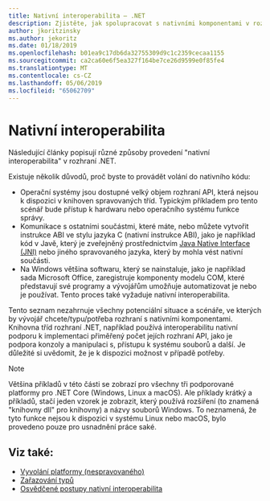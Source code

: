 ```yaml
---
title: Nativní interoperabilita – .NET
description: Zjistěte, jak spolupracovat s nativními komponentami v rozhraní .NET.
author: jkoritzinsky
ms.author: jekoritz
ms.date: 01/18/2019
ms.openlocfilehash: b01ea9c17db6da32755309d9c1c2359cecaa1155
ms.sourcegitcommit: ca2ca60e6f5ea327f164be7ce26d9599e0f85fe4
ms.translationtype: MT
ms.contentlocale: cs-CZ
ms.lasthandoff: 05/06/2019
ms.locfileid: "65062709"
---
```

# <a name="native-interoperability"></a>Nativní interoperabilita

Následující články popisují různé způsoby provedení "nativní interoperabilita" v rozhraní .NET.

Existuje několik důvodů, proč byste to provádět volání do nativního kódu:

* Operační systémy jsou dostupné velký objem rozhraní API, která nejsou k dispozici v knihoven spravovaných tříd. Typickým příkladem pro tento scénář bude přístup k hardwaru nebo operačního systému funkce správy.
* Komunikace s ostatními součástmi, které máte, nebo můžete vytvořit instrukce ABI ve stylu jazyka C (nativní instrukce ABI), jako je například kód v Javě, který je zveřejněný prostřednictvím [Java Native Interface (JNI)](https://docs.oracle.com/javase/8/docs/technotes/guides/jni/) nebo jiného spravovaného jazyka, který by mohla vést nativní součásti.
* Na Windows většina softwaru, který se nainstaluje, jako je například sada Microsoft Office, zaregistruje komponenty modelu COM, které představují své programy a vývojářům umožňuje automatizovat je nebo je používat. Tento proces také vyžaduje nativní interoperabilita.

Tento seznam nezahrnuje všechny potenciální situace a scénáře, ve kterých by vývojář chcete/typu/potřeba rozhraní s nativními komponentami. Knihovna tříd rozhraní .NET, například používá interoperabilitu nativní podporu k implementaci přiměřený počet jejích rozhraní API, jako je podpora konzoly a manipulaci s, přístupu k systému souborů a další. Je důležité si uvědomit, že je k dispozici možnost v případě potřeby.

> [!NOTE]
> Většina příkladů v této části se zobrazí pro všechny tři podporované platformy pro .NET Core (Windows, Linux a macOS). Ale příklady krátký a příkladů, stačí jeden vzorek je zobrazit, který používá rozšíření (to znamená "knihovny dll" pro knihovny) a názvy souborů Windows. To neznamená, že tyto funkce nejsou k dispozici v systému Linux nebo macOS, bylo provedeno pouze pro usnadnění práce saké.

## <a name="see-also"></a>Viz také:

- [Vyvolání platformy (nespravovaného)](pinvoke.md)
- [Zařazování typů](type-marshaling.md)
- [Osvědčené postupy nativní interoperabilita](best-practices.md)
